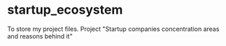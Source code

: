 # startup_ecosystem
To store my project files. Project "Startup companies concentration areas and reasons behind it"
